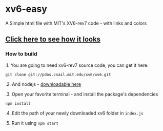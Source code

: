 # xv6-easy
A Simple html file with MIT's XV6-rev7 code - with links and colors

## [Click here to see how it looks](http://htmlpreview.github.io/?https://raw.githubusercontent.com/nadav-dav/xv6-easy/master/xv6.html)

### How to build
.1. You are going to need xv6-rev7 source code, you can get it here:
```
git clone git://pdos.csail.mit.edu/xv6/xv6.git
```

.2. And nodejs - [downloadable here](http://nodejs.org)

.3. Open your favorite terminal - and install the package's dependencies 
```
npm install
```

.4. Edit the path of your newly downloaded xv6 folder in `index.js`

.5. Run it using `npm start`
